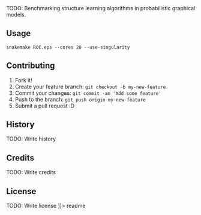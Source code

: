 <snippet>
  <content><![CDATA[
# ${1:Graphical model structure learning benchmarking}

TODO: Benchmarking structure learning algorithms in probabilistic graphical models.


## Usage

`snakemake ROC.eps --cores 20 --use-singularity`


## Contributing

1. Fork it!
2. Create your feature branch: `git checkout -b my-new-feature`
3. Commit your changes: `git commit -am 'Add some feature'`
4. Push to the branch: `git push origin my-new-feature`
5. Submit a pull request :D

## History

TODO: Write history

## Credits

TODO: Write credits

## License

TODO: Write license
]]></content>
  <tabTrigger>readme</tabTrigger>
</snippet>